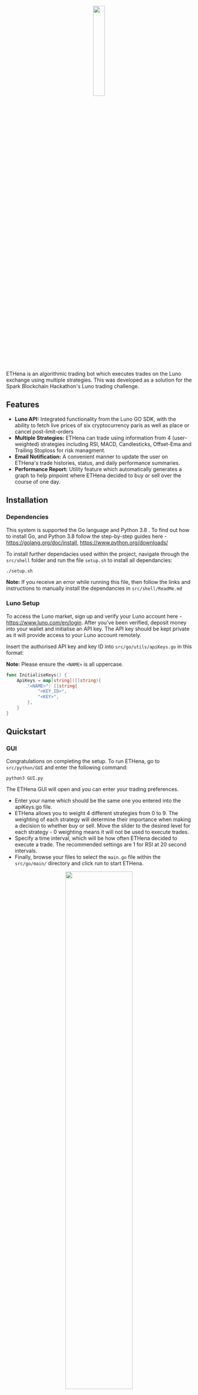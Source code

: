<p align="center">
  <img src="https://github.com/SanchitAjmera/ETHena/blob/master/docs/images/ETHenaLogo.png" width="25%">
</p> 

ETHena is an algorithmic trading bot which executes trades on the Luno exchange using multiple strategies. This was developed as a solution for the Spark Blockchain Hackathon's Luno trading challenge.

## Features
 - **Luno API:** Integrated functionality from the Luno GO SDK, with the ability to fetch live prices of six cryptocurrency paris as well as place or cancel post-limit-orders
 - **Multiple Strategies:** ETHena can trade using information from 4 (user-weighted) strategies including RSI, MACD, Candlesticks, Offset-Ema and Trailing Stoploss for risk managment.
 - **Email Notification:** A convenient manner to update the user on ETHena's trade histories, status, and daily performance summaries.
 - **Performance Report:** Utility feature which automatically generates a graph to help pinpoint where ETHena decided to buy or sell over the course of one day.
 

## Installation
### Dependencies
This system is supported the Go language and Python 3.8 . To find out how to install Go, and Python 3.8 follow the step-by-step guides here - https://golang.org/doc/install, https://www.python.org/downloads/

To install further dependacies used within the project, navigate through the ```src/shell``` folder and run the file ```setup.sh``` to install all dependancies:

```shell
./setup.sh
```

**Note:** If you receive an error while running this file, then follow the links and instructions to manually install the dependancies in ```src/shell/ReadMe.md```

### Luno Setup
To access the Luno market, sign up and verify your Luno account here - https://www.luno.com/en/login. After you've been verified, deposit money into your wallet and initialise an API key. The API key should be kept private as it will provide access to your Luno account remotely. 

Insert the authorised API key and key ID into ```src/go/utils/apiKeys.go``` in this format:

**Note:** Please ensure the ```<NAME>``` is all uppercase.

```go
func InitialiseKeys() {
	ApiKeys = map[string]([]string){
		"<NAME>": []string{
			"<KEY_ID>",
			"<KEY>",
		},
	}
}
```

## Quickstart
### GUI
Congratulations on completing the setup. To run ETHena, go to ```src/python/GUI``` and enter the following command:

```python3
python3 GUI.py
```
The ETHena GUI will open and you can enter your trading preferences.
 - Enter your name which should be the same one you entered into the apiKeys.go file.
 - ETHena allows you to weight 4 different strategies from 0 to 9. The weighting of each strategy will determine their importance when making a decision to whether buy or sell. Move the slider to the desired level for each strategy - 0 weighting means it will not be used to execute trades.
 - Specify a time interval, which will be how often ETHena decided to execute a trade. The recommended settings are 1 for RSI at 20 second intervals. 
 - Finally, browse your files to select the ```main.go``` file within the ```src/go/main/``` directory and click run to start ETHena.

<p align="center">
  <img src="https://github.com/SanchitAjmera/ETHena/blob/master/docs/images/GUI-Image.png" width="60%">
</p>

You will be directed to ETHena's TUI where you can monitor the ask, bid price and keep track of previous buy and sell orders.

## Questions?
If you don't understand something or find an issue in the program, please create an issue for this repository on Github or contact one of the contributors - our contact details are:
 - **Sanchit Ajmera:** <sanchitajmera2017@gmail.com>
 - **Shivam Patel:** <shivpatel1306@gmail.com>
 - **Manuj Mishra:** <manujmishra2000@gmail.com>
 - **Luqman Liaquat:** <luqman.liaquat90@gmail.com>
 - **Devam Savjani:** <devamsavjani@rocketmail.com>
